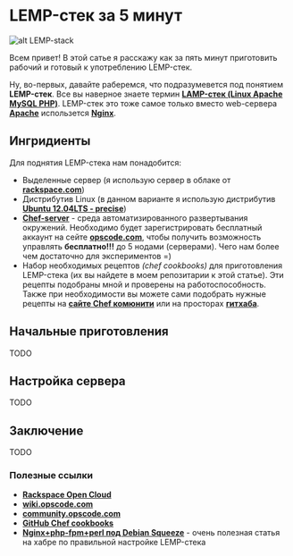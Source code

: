 LEMP-стек за 5 минут
====================
![alt LEMP-stack](https://raw.github.com/uran1980/lemp-stack-in-5-minutes/master/images/image-001.jpg "LEMP-стек за 5 минут")

Всем привет! В этой сатье я расскажу как за пять минут приготовить рабочий и готовый к употреблению LEMP-стек. 

Ну, во-первых, давайте раберемся, что подразумевется под понятием **LEMP-стек**. Все вы наверное знаете термин **[LAMP-стек (Linux Apache MySQL PHP)](http://ru.wikipedia.org/wiki/LAMP)**. LEMP-стек это тоже самое только вместо web-сервера **[Apache](http://ru.wikipedia.org/wiki/Apache)** использется **[Nginx](http://nginx.org/ru/)**.


## Ингридиенты

Для поднятия LEMP-стека нам понадобится:
* Выделенные сервер (я использую сервер в облаке от **[rackspace.com](http://www.rackspace.com/)**)
* Дистрибутив Linux (в данном варианте я использую дистрибутив **[Ubuntu 12.04LTS - precise](http://ubuntu.ru/get)**)
* **[Chef-server](http://wiki.opscode.com/display/chef/About+Opscode+Chef)** - cреда автоматизированного развертывания окружений. Необходимо будет зарегистрировать бесплатный аккаунт на сейте **[opscode.com](http://www.opscode.com/hosted-chef/)**, чтобы получить возможность управлять **бесплатно!!!** до 5 нодами (серверами). Чего нам более чем достаточно для экспериментов =)
* Набор необходимых рецептов _(chef cookbooks)_ для приготовления LEMP-стека (их вы найдете в моем репозитарии к этой статье). Эти рецепты подобраны мной и проверены на работоспособность. Также при необходимости вы можете сами подобрать нужные рецепты на **[сайте Chef комюнити](http://community.opscode.com/)** или на просторах **[гитхаба](https://github.com/search?q=chef+cookbooks&ref=commandbar)**.


## Начальные приготовления

TODO


## Настройка сервера

TODO


## Заключение

TODO


### Полезные ссылки

* **[Rackspace Open Cloud](http://www.rackspace.com/)**
* **[wiki.opscode.com](http://wiki.opscode.com/display/chef/About+Opscode+Chef)**
* **[community.opscode.com](http://community.opscode.com/)**
* **[GitHub Chef cookbooks](https://github.com/search?q=chef+cookbooks&ref=commandbar)**
* **[Nginx+php-fpm+perl под Debian Squeeze](http://habrahabr.ru/post/164401/)** - очень полезная статья на хабре по правильной настройке LEMP-стека




